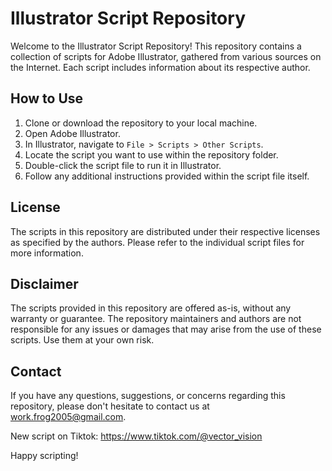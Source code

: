 # Illustrator Script Repository

Welcome to the Illustrator Script Repository! This repository contains a collection of scripts for Adobe Illustrator, gathered from various sources on the Internet. Each script includes information about its respective author.

## How to Use

1. Clone or download the repository to your local machine.
2. Open Adobe Illustrator.
3. In Illustrator, navigate to `File > Scripts > Other Scripts`.
4. Locate the script you want to use within the repository folder.
5. Double-click the script file to run it in Illustrator.
6. Follow any additional instructions provided within the script file itself.

## License

The scripts in this repository are distributed under their respective licenses as specified by the authors. Please refer to the individual script files for more information.

## Disclaimer

The scripts provided in this repository are offered as-is, without any warranty or guarantee. The repository maintainers and authors are not responsible for any issues or damages that may arise from the use of these scripts. Use them at your own risk.

## Contact

If you have any questions, suggestions, or concerns regarding this repository, please don't hesitate to contact us at [work.frog2005@gmail.com](mailto:work.frog2005@gmail.com).

New script on Tiktok: https://www.tiktok.com/@vector_vision

Happy scripting!
